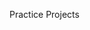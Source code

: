 <span id="title">Practice Projects</span>

<div id="body">

<include src="taskManager/unit-inParent-asPanel.md" boilerplate />

</div>